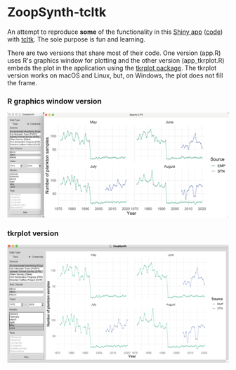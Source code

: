 # ZoopSynth-tcltk

An attempt to reproduce **some** of the functionality in this [Shiny app](https://deltascience.shinyapps.io/ZoopSynth/) ([code](https://github.com/InteragencyEcologicalProgram/ZoopSynth/)) with [tcltk](https://r-universe.dev/manuals/tcltk.html). The sole purpose is fun and learning. 

There are two versions that share most of their code. One version (app.R) uses R's graphics window for plotting and the other version (app_tkrplot.R) embeds the plot in the application using the [tkrplot package](https://cran.r-project.org/web/packages/tkrplot/index.html). The tkrplot version works on macOS and Linux, but, on Windows, the plot does not fill the frame.

### R graphics window version
![ZoopSynth-tcltk](docs/img/ZoopSynth-tcltk.png)

### tkrplot version
![ZoopSynth-tcltk-tkrplot](docs/img/ZoopSynth-tcltk-tkrplot.png)